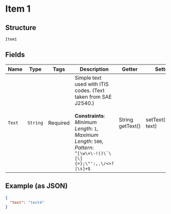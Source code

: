 
# Item 1

## Structure

`Item1`

## Fields

| Name | Type | Tags | Description | Getter | Setter |
|  --- | --- | --- | --- | --- | --- |
| `Text` | `String` | Required | Simple text used with ITIS codes. (Text taken from SAE J2540.)<br><br>**Constraints**: *Minimum Length*: `1`, *Maximum Length*: `500`, *Pattern*: ``^[\w\+\-!()\`\[\]{=};\"':,.\/<>?\|\s]+$`` | String getText() | setText(String text) |

## Example (as JSON)

```json
{
  "text": "text4"
}
```

